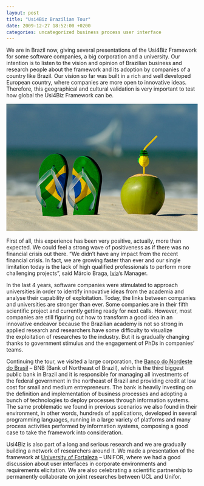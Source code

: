 ```yaml
---
layout: post
title: "Usi4Biz Brazilian Tour"
date: 2009-12-27 18:52:00 +0200
categories: uncategorized business process user interface
---
```


We are in Brazil now, giving several presentations of the Usi4Biz Framework for some software companies, a big corporation and a university. Our intention is to listen to the vision and opinion of Brazilian business and research people about the framework and its adoption by companies of a country like Brazil. Our vision so far was built in a rich and well developed European country, where companies are more open to innovative ideas. Therefore, this geographical and cultural validation is very important to test how global the Usi4Biz Framework can be.

<a href="http://69.89.31.239/~hildeber/wp-content/uploads/2009/12/brasil.jpg">![brasil.jpg](/images/posts/brasil.jpg)</a>

First of all, this experience has been very positive, actually, more than expected. We could feel a strong wave of positiveness as if there was no financial crisis out there. “We didn’t have any impact from the recent financial crisis. In fact, we are growing faster than ever and our single limitation today is the lack of high qualified professionals to perform more challenging projects”, said Márcio Braga, <a href="http://www.ivia.com.br/" target="_blank">Ivia</a>‘s Manager.

In the last 4 years, software companies were stimulated to approach universities in order to identify innovative ideas from the academia and analyse their capability of exploitation. Today, the links between companies and universities are stronger than ever. Some companies are in their fifth scientific project and currently getting ready for next calls. However, most companies are still figuring out how to transform a good idea in an innovative endeavor because the Brazilian academy is not so strong in applied research and researchers have some difficulty to visualize the exploitation of researches to the industry. But it is gradually changing thanks to government stimulus and the engagement of PhDs in companies’ teams.

Continuing the tour, we visited a large corporation, the <a href="http://www.bnb.gov.br/" target="_blank">Banco do Nordeste do Brasil</a> – BNB (Bank of Northeast of Brazil), which is the third biggest public bank in Brazil and it is responsible for managing all investments of the federal government in the northeast of Brazil and providing credit at low cost for small and medium entrepreneurs. The bank is heavily investing on the definition and implementation of business processes and adopting a bunch of technologies to deploy processes through information systems. The same problematic we found in previous scenarios we also found in their environment, in other words, hundreds of applications, developed in several programming languages, running in a large variety of platforms and many process activities performed by information systems, composing a good case to take the framework into consideration.

Usi4Biz is also part of a long and serious research and we are gradually building a network of researchers around it. We made a presentation of the framework at <a href="http://www.unifor.br/" target="_blank">University of Fortaleza</a> – UNIFOR, where we had a good discussion about user interfaces in corporate environments and requirements elicitation. We are also celebrating a scientific partnership to permanently collaborate on joint researches between UCL and Unifor.
